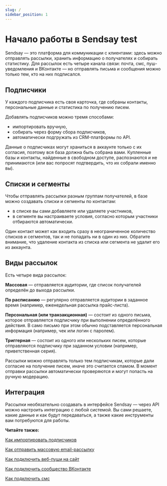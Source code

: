 ```yaml
---
slug: /
sidebar_position: 1
---
```


# Начало работы в Sendsay test

Sendsay — это платформа для коммуникации с клиентами: здесь можно отправлять рассылки, хранить информацию о получателях и собирать статистику. Для рассылок есть четыре канала связи: почта, смс, пуш-уведомления и ВКонтакте — но отправлять письма и сообщения можно только тем, кто на них подписался.

## Подписчики

У каждого подписчика есть своя карточка, где собраны контакты, персональные данные и статистика по получению писем.

Добавлять подписчиков можно тремя способами:

- импортировать вручную,
- собирать через форму сбора подписчиков,
- автоматически подгружать из CRM-платформы по API.

Данные о подписчиках могут храниться в аккаунте только с их согласия, поэтому вся база должна быть собрана вами. Купленные базы и контакты, найденные в свободном доступе, распознаются и не принимаются (или вас попросят подтвердить, что их собрали именно вы).

## Списки и сегменты

Чтобы отправлять рассылки разным группам получателей, в базе можно создавать списки и сегменты по контактам:

- в списке вы сами добавляете или удаляете участников,
- в сегменте вы настраиваете условия, согласно которым участники отбираются автоматически.

Один контакт может как входить сразу в неограниченное количество списков и сегментов, так и не попадать ни в один из них. Обратите внимание, что удаление контакта из списка или сегмента не удалит его из аккаунта.

## Виды рассылок

Есть четыре вида рассылок:

**Массовая** — отправляется аудитории, где список получателей определён до выхода рассылки.

**По расписанию** — регулярно отправляется аудитории в заданное время (например, еженедельная рассылка прайс-листа).

**Персональная (или транзакционная)** — состоит из одного письма, которое отправляется подписчику при выполнении определённого действия. В само письмо при этом обычно подставляется персональная информация (например, чек или логин с паролем).

**Триггерная** — состоит из одного или нескольких писем, которые отправляются подписчику при заданном условии (например, приветственная серия).

Рассылки можно отправлять только тем подписчикам, которые дали согласие на получение писем, иначе это считается спамом. В момент отправки рассылки автоматически проверяются и могут попасть на ручную модерацию.

## Интеграция

Рассылки необязательно создавать в интерфейсе Sendsay — через API можно настроить интеграцию с любой системой. Вы сами решаете, какие данные и как будут передаваться, а также какие инструменты вам потребуются для работы.

**Читайте также:**

[Как импортировать подписчиков](../subscribers/import-and-export/how-to-import-subscribers.md)

[Как отправить массовую email-рассылку](../email-campaigns/create-your-campaign/how-to-send-email-campaign.md)

[Как подключить веб-пуши на сайт](../other-channels/web-push/how-to-connect-web-push.mdx)

[Как подключить сообщество ВКонтакте](../other-channels/vk/how-to-connect-vk-community.md)

[Как подключить смс](../other-channels/sms/how-to-connect-sms.md)

